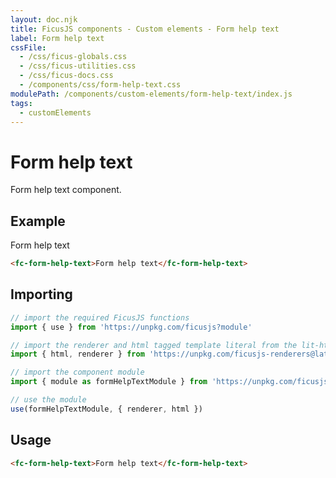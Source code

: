 ```yaml
---
layout: doc.njk
title: FicusJS components - Custom elements - Form help text
label: Form help text
cssFile:
  - /css/ficus-globals.css
  - /css/ficus-utilities.css
  - /css/ficus-docs.css
  - /components/css/form-help-text.css
modulePath: /components/custom-elements/form-help-text/index.js
tags:
  - customElements
---
```

# Form help text

Form help text component.

## Example

<div class="fd-component-container">
  <fc-form-help-text>Form help text</fc-form-help-text>
</div>

```html
<fc-form-help-text>Form help text</fc-form-help-text>
```

## Importing

```js
// import the required FicusJS functions
import { use } from 'https://unpkg.com/ficusjs?module'

// import the renderer and html tagged template literal from the lit-html library
import { html, renderer } from 'https://unpkg.com/ficusjs-renderers@latest/dist/lit-html.js'

// import the component module
import { module as formHelpTextModule } from 'https://unpkg.com/ficusjs-components@latest/components/custom-elements/form-help-text/index.js'

// use the module
use(formHelpTextModule, { renderer, html })
```

## Usage

```html
<fc-form-help-text>Form help text</fc-form-help-text>
```
